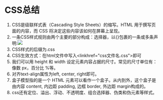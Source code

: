 # CSS总结

 1. CSS是级联样式表（Cascading Style Sheets）的缩写。HTML 用于撰写页面的内容，而 CSS 将决定这些内容该如何在屏幕上呈现。
 2. 一条CSS样式规则由两个主要的部分构成：选择器，以{}包裹的一条或多条声明:<img src="https://img-blog.csdnimg.cn/20210319142802909.png">
 3. CSS样式的后缀为.css
 4. CSS生效方式：在html文件中写入&lt;linkhref="css文件名.css"&gt;即可
 5. 我们可以用 height 和 width 设定元素内容占据的尺寸。常见的尺寸单位有：像数 px，百分比 %等。
 6. 对齐text-align属性为left, center, right即可。
 7. 盒子模型指的是一个 HTML 元素可以看作一个盒子。从内到外，这个盒子是由内容 content, 内边距 padding, 边框 border, 外边距 margin构成的。
 8. css还有定位、溢出、浮动、不透明度、组合选择器、伪类和伪元素等样式。
